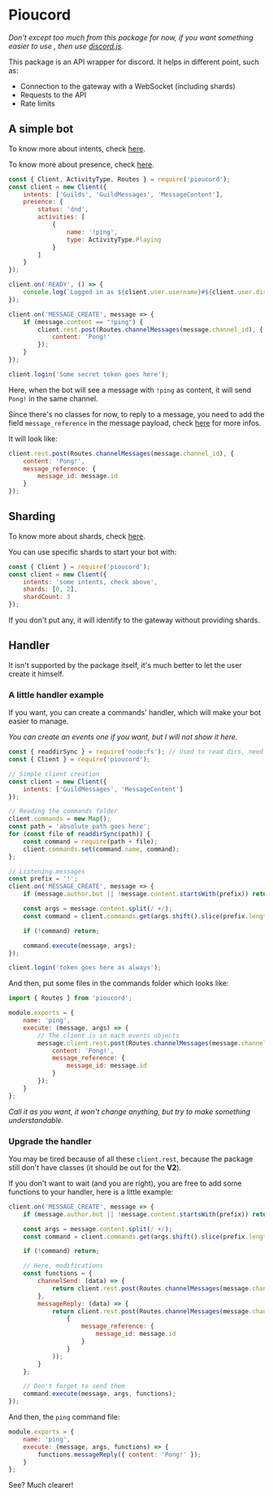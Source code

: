 # Pioucord

*Don't except too much from this package for now, if you want something easier to use , then use [discord.js](https://www.npmjs.com/package/discord.js).*

This package is an API wrapper for discord.
It helps in different point, such as:

- Connection to the gateway with a WebSocket (including shards)
- Requests to the API
- Rate limits

## A simple bot

To know more about intents, check [here](https://discord.com/developers/docs/topics/gateway#gateway-intents).

To know more about presence, check [here](https://discord.com/developers/docs/topics/gateway#update-presence).

```js
const { Client, ActivityType, Routes } = require('pioucord');
const client = new Client({
    intents: ['Guilds', 'GuildMessages', 'MessageContent'],
    presence: {
        status: 'dnd',
        activities: [
            {
                name: '!ping',
                type: ActivityType.Playing
            }
        ]
    }
});

client.on('READY', () => {
    console.log(`Logged in as ${client.user.username}#${client.user.discriminator} (${client.user.id})`);
});

client.on('MESSAGE_CREATE', message => {
    if (message.content == "!ping") {
        client.rest.post(Routes.channelMessages(message.channel_id), {
            content: 'Pong!'
        });
    }
});

client.login('Some secret token goes here');
```

Here, when the bot will see a message with `!ping` as content, it will send `Pong!` in the same channel.

Since there's no classes for now, to reply to a message, you need to add the field `message_reference` in the message payload, check [here](https://discord.com/developers/docs/resources/channel#message-reference-object-message-reference-structure) for more infos.

It will look like:

```js
client.rest.post(Routes.channelMessages(message.channel_id), {
    content: 'Pong!',
    message_reference: {
        message_id: message.id
    }
});
```

## Sharding

To know more about shards, check [here](https://discord.com/developers/docs/topics/gateway#sharding).

You can use specific shards to start your bot with:

```js
const { Client } = require('pioucord');
const client = new Client({
    intents: 'some intents, check above',
    shards: [0, 2],
    shardCount: 3
});
```

If you don't put any, it will identify to the gateway without providing shards.

## Handler

It isn't supported by the package itself, it's much better to let the user create it himself.

### A little handler example

If you want, you can create a commands' handler, which will make your bot easier to manage.

*You can create an events one if you want, but I will not show it here.*

```js
const { readdirSync } = require('node:fs'); // Used to read dirs, need an absolute path
const { Client } = require('pioucord');

// Simple client creation
const client = new Client({
    intents: ['GuildMessages', 'MessageContent']
});

// Reading the commands folder
client.commands = new Map();
const path = 'absolute path goes here';
for (const file of readdirSync(path)) {
    const command = require(path + file);
    client.commands.set(command.name, command);
};

// Listening messages
const prefix = '!';
client.on('MESSAGE_CREATE', message => {
    if (message.author.bot || !message.content.startsWith(prefix)) return;

    const args = message.content.split(/ +/);
    const command = client.commands.get(args.shift().slice(prefix.length));

    if (!command) return;

    command.execute(message, args);
});

client.login('token goes here as always');
```

And then, put some files in the commands folder which looks like:

```js
import { Routes } from 'pioucord';

module.exports = {
    name: 'ping',
    execute: (message, args) => {
        // The client is in each events objects
        message.client.rest.post(Routes.channelMessages(message.channel_id), {
            content: 'Pong!',
            message_reference: {
                message_id: message.id
            }
        });
    }
};
```

*Call it as you want, it won't change anything, but try to make something understandable.*

### Upgrade the handler

You may be tired because of all these `client.rest`, because the package still don't have classes (it should be out for the __V2__).

If you don't want to wait (and you are right), you are free to add some functions to your handler, here is a little example:

```js
client.on('MESSAGE_CREATE', message => {
    if (message.author.bot || !message.content.startsWith(prefix)) return;

    const args = message.content.split(/ +/);
    const command = client.commands.get(args.shift().slice(prefix.length));

    if (!command) return;

    // Here, modifications
    const functions = {
        channelSend: (data) => {
            return client.rest.post(Routes.channelMessages(message.channel_id), data);
        },
        messageReply: (data) => {
            return client.rest.post(Routes.channelMessages(message.channel_id), Object.assign(data,
                {
                    message_reference: {
                        message_id: message.id
                    }
                }
            ));            
        }
    };

    // Don't forget to send them
    command.execute(message, args, functions);
});
```

And then, the `ping` command file:

```js
module.exports = {
    name: 'ping',
    execute: (message, args, functions) => {
        functions.messageReply({ content: 'Pong!' });
    }
};
```

See? Much clearer!